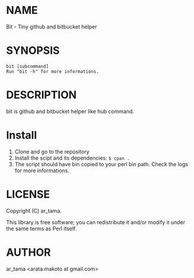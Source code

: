 # NAME

Bit - Tiny github and bitbucket helper

# SYNOPSIS

    bit [subcommand]
    Run "bit -h" for more informations.

# DESCRIPTION

bit is github and bitbucket helper like hub command.

# Install

1. Clone and go to the repository
2. Install the scipt and its dependencies: `$ cpan .`
3. The script should have bin copied to your perl bin path. Check the logs for more informations.

# LICENSE

Copyright (C) ar\_tama.

This library is free software; you can redistribute it and/or modify
it under the same terms as Perl itself.

# AUTHOR

ar\_tama <arata.makoto at gmail.com>
